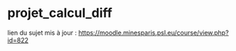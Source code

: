 # projet_calcul_diff
lien du sujet mis à jour : https://moodle.minesparis.psl.eu/course/view.php?id=822